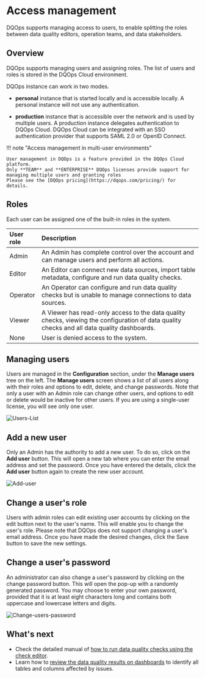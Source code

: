 # Access management
DQOps supports managing access to users, to enable splitting the roles between data quality editors, operation teams, and data stakeholders.

## Overview

DQOps supports managing users and assigning roles. The list of users and roles is stored in the DQOps Cloud environment.

DQOps instance can work in two modes.

- **personal** instance that is started locally and is accessible locally. A personal instance will not use any authentication.

- **production** instance that is accessible over the network and is used by multiple users. A production instance delegates authentication to DQOps Cloud.
  DQOps Cloud can be integrated with an SSO authentication provider that supports SAML 2.0 or OpenID Connect.


!!! note "Access management in multi-user environments"

    User management in DQOps is a feature provided in the DQOps Cloud platform.
    Only **TEAM** and **ENTERPRISE** DQOps licenses provide support for managing multiple users and granting roles
    Please see the [DQOps pricing](https://dqops.com/pricing/) for details.


## Roles
Each user can be assigned one of the built-in roles in the system.

| User role | Description                                                                                                                                 |
|:----------|:--------------------------------------------------------------------------------------------------------------------------------------------|
| Admin     | An Admin has complete control over the account and can manage users and perform all actions.                                                |
| Editor    | An Editor can connect new data sources, import table metadata, configure and run data quality checks.                                       |
| Operator  | An Operator can configure and run data quality checks but is unable to manage connections to data sources.                                  |
| Viewer    | A Viewer has read-only access to the data quality checks, viewing the configuration of data quality checks and all data quality dashboards. |
| None      | User is denied access to the system.                                                                                                        |


## Managing users

Users are managed in the **Configuration** section, under the **Manage users** tree on the left.
The **Manage users** screen shows a list of all users along with their roles and options to edit, delete, and change passwords. 
Note that only a user with an Admin role can change other users, and options to edit or delete would be inactive for 
other users. If you are using a single-user license, you will see only one user.

![Users-List](https://dqops.com/docs/images/working-with-dqo/users-managment/userList3.png)


## Add a new user

Only an Admin has the authority to add a new user. To do so, click on the **Add user** button. This will open a new tab 
where you can enter the email address and set the password. Once you have entered the details, click the **Add user** button
again to create the new user account.

![Add-user](https://dqops.com/docs/images/working-with-dqo/users-managment/addUser2.png)

## Change a user's role

Users with admin roles can edit existing user accounts by clicking on the edit button next to the user's name. This will
enable you to change the user's role. Please note that DQOps does not support changing a user's email address. Once you have
made the desired changes, click the Save button to save the new settings.

## Change a user's password
An administrator can also change a user's password by clicking on the change password button. This will open the
pop-up with a randomly generated password. You may choose to enter your own password, provided that it is at least eight characters long
and contains both uppercase and lowercase letters and digits.

![Change-users-password](https://dqops.com/docs/images/working-with-dqo/users-managment/changePassword.png)

## What's next

- Check the detailed manual of [how to run data quality checks using the check editor](run-data-quality-checks.md).
- Learn how to [review the data quality results on dashboards](review-the-data-quality-results-on-dashboards.md) to identify all tables and columns affected by issues. 